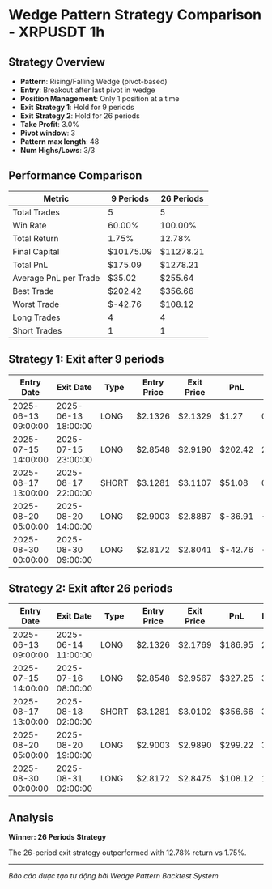 # Wedge Pattern Strategy Comparison - XRPUSDT 1h

## Strategy Overview
- **Pattern**: Rising/Falling Wedge (pivot-based)
- **Entry**: Breakout after last pivot in wedge
- **Position Management**: Only 1 position at a time
- **Exit Strategy 1**: Hold for 9 periods
- **Exit Strategy 2**: Hold for 26 periods
- **Take Profit**: 3.0%
- **Pivot window**: 3
- **Pattern max length**: 48
- **Num Highs/Lows**: 3/3

## Performance Comparison

| Metric | 9 Periods | 26 Periods |
|--------|-----------|------------|
| Total Trades | 5 | 5 |
| Win Rate | 60.00% | 100.00% |
| Total Return | 1.75% | 12.78% |
| Final Capital | $10175.09 | $11278.21 |
| Total PnL | $175.09 | $1278.21 |
| Average PnL per Trade | $35.02 | $255.64 |
| Best Trade | $202.42 | $356.66 |
| Worst Trade | $-42.76 | $108.12 |
| Long Trades | 4 | 4 |
| Short Trades | 1 | 1 |

## Strategy 1: Exit after 9 periods

| Entry Date | Exit Date | Type | Entry Price | Exit Price | PnL | PnL % | Pattern Type | Exit Reason | Bars Held |
|------------|-----------|------|-------------|------------|-----|-------|-------------|-------------|-----------|
| 2025-06-13 09:00:00 | 2025-06-13 18:00:00 | LONG | $2.1326 | $2.1329 | $1.27 | 0.01% | FALLING | Time | 9 |
| 2025-07-15 14:00:00 | 2025-07-15 23:00:00 | LONG | $2.8548 | $2.9190 | $202.42 | 2.25% | FALLING | Time | 9 |
| 2025-08-17 13:00:00 | 2025-08-17 22:00:00 | SHORT | $3.1281 | $3.1107 | $51.08 | 0.56% | RISING | Time | 9 |
| 2025-08-20 05:00:00 | 2025-08-20 14:00:00 | LONG | $2.9003 | $2.8887 | $-36.91 | -0.40% | FALLING | Time | 9 |
| 2025-08-30 00:00:00 | 2025-08-30 09:00:00 | LONG | $2.8172 | $2.8041 | $-42.76 | -0.47% | FALLING | Time | 9 |

## Strategy 2: Exit after 26 periods

| Entry Date | Exit Date | Type | Entry Price | Exit Price | PnL | PnL % | Pattern Type | Exit Reason | Bars Held |
|------------|-----------|------|-------------|------------|-----|-------|-------------|-------------|-----------|
| 2025-06-13 09:00:00 | 2025-06-14 11:00:00 | LONG | $2.1326 | $2.1769 | $186.95 | 2.08% | FALLING | Time | 26 |
| 2025-07-15 14:00:00 | 2025-07-16 08:00:00 | LONG | $2.8548 | $2.9567 | $327.25 | 3.57% | FALLING | TP | 18 |
| 2025-08-17 13:00:00 | 2025-08-18 02:00:00 | SHORT | $3.1281 | $3.0102 | $356.66 | 3.77% | RISING | TP | 13 |
| 2025-08-20 05:00:00 | 2025-08-20 19:00:00 | LONG | $2.9003 | $2.9890 | $299.22 | 3.06% | FALLING | TP | 14 |
| 2025-08-30 00:00:00 | 2025-08-31 02:00:00 | LONG | $2.8172 | $2.8475 | $108.12 | 1.08% | FALLING | Time | 26 |

## Analysis

**Winner: 26 Periods Strategy**

The 26-period exit strategy outperformed with 12.78% return vs 1.75%.

---
*Báo cáo được tạo tự động bởi Wedge Pattern Backtest System*
